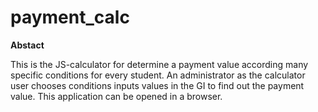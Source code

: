 # payment_calc

**Abstact**

This is the JS-calculator for determine a payment value according many specific conditions for every student. An administrator as the calculator user chooses conditions inputs values in the GI to find out the payment value. This application can be opened in a browser.
